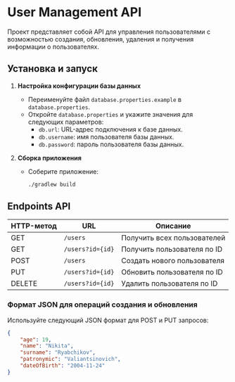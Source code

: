 # User Management API

Проект представляет собой API для управления пользователями с возможностью создания, обновления, удаления и получения информации о пользователях.

## Установка и запуск

1. **Настройка конфигурации базы данных**

   - Переименуйте файл `database.properties.example` в `database.properties`.
   - Откройте `database.properties` и укажите значения для следующих параметров:
      - `db.url`: URL-адрес подключения к базе данных.
      - `db.username`: имя пользователя базы данных.
      - `db.password`: пароль пользователя базы данных.

2. **Сборка приложения**

   - Соберите приложение:
     ```bash
     ./gradlew build
     ```

## Endpoints API

| HTTP-метод | URL                         | Описание                          |
|------------|-----------------------------|-----------------------------------|
| GET        | `/users`                    | Получить всех пользователей       |
| GET        | `/users?id={id}`            | Получить пользователя по ID       |
| POST       | `/users`                    | Создать нового пользователя       |
| PUT        | `/users?id={id}`            | Обновить пользователя по ID       |
| DELETE     | `/users?id={id}`            | Удалить пользователя по ID        |

### Формат JSON для операций создания и обновления

Используйте следующий JSON формат для POST и PUT запросов:
```json
{
    "age": 19,
    "name": "Nikita",
    "surname": "Ryabchikov",
    "patronymic": "Valiantsinovich",
    "dateOfBirth": "2004-11-24"
}
